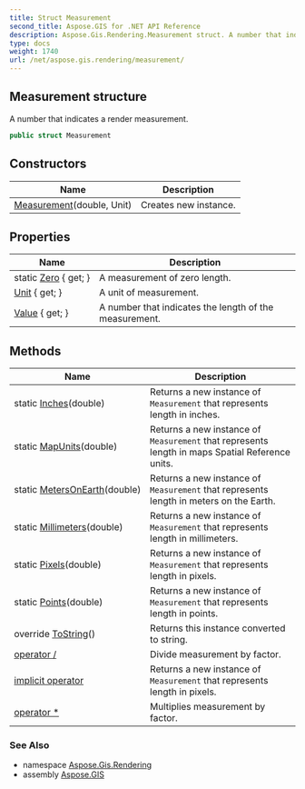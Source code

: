 ```yaml
---
title: Struct Measurement
second_title: Aspose.GIS for .NET API Reference
description: Aspose.Gis.Rendering.Measurement struct. A number that indicates a render measurement.
type: docs
weight: 1740
url: /net/aspose.gis.rendering/measurement/
---
```

## Measurement structure

A number that indicates a render measurement.

```csharp
public struct Measurement
```

## Constructors

| Name | Description |
| --- | --- |
| [Measurement](measurement/)(double, Unit) | Creates new instance. |

## Properties

| Name | Description |
| --- | --- |
| static [Zero](../../aspose.gis.rendering/measurement/zero/) { get; } | A measurement of zero length. |
| [Unit](../../aspose.gis.rendering/measurement/unit/) { get; } | A unit of measurement. |
| [Value](../../aspose.gis.rendering/measurement/value/) { get; } | A number that indicates the length of the measurement. |

## Methods

| Name | Description |
| --- | --- |
| static [Inches](../../aspose.gis.rendering/measurement/inches/)(double) | Returns a new instance of `Measurement` that represents length in inches. |
| static [MapUnits](../../aspose.gis.rendering/measurement/mapunits/)(double) | Returns a new instance of `Measurement` that represents length in maps Spatial Reference units. |
| static [MetersOnEarth](../../aspose.gis.rendering/measurement/metersonearth/)(double) | Returns a new instance of `Measurement` that represents length in meters on the Earth. |
| static [Millimeters](../../aspose.gis.rendering/measurement/millimeters/)(double) | Returns a new instance of `Measurement` that represents length in millimeters. |
| static [Pixels](../../aspose.gis.rendering/measurement/pixels/)(double) | Returns a new instance of `Measurement` that represents length in pixels. |
| static [Points](../../aspose.gis.rendering/measurement/points/)(double) | Returns a new instance of `Measurement` that represents length in points. |
| override [ToString](../../aspose.gis.rendering/measurement/tostring/)() | Returns this instance converted to string. |
| [operator /](../../aspose.gis.rendering/measurement/op_division/) | Divide measurement by factor. |
| [implicit operator](../../aspose.gis.rendering/measurement/op_implicit/) | Returns a new instance of `Measurement` that represents length in pixels. |
| [operator *](../../aspose.gis.rendering/measurement/op_multiply/) | Multiplies measurement by factor. |

### See Also

* namespace [Aspose.Gis.Rendering](../../aspose.gis.rendering/)
* assembly [Aspose.GIS](../../)


